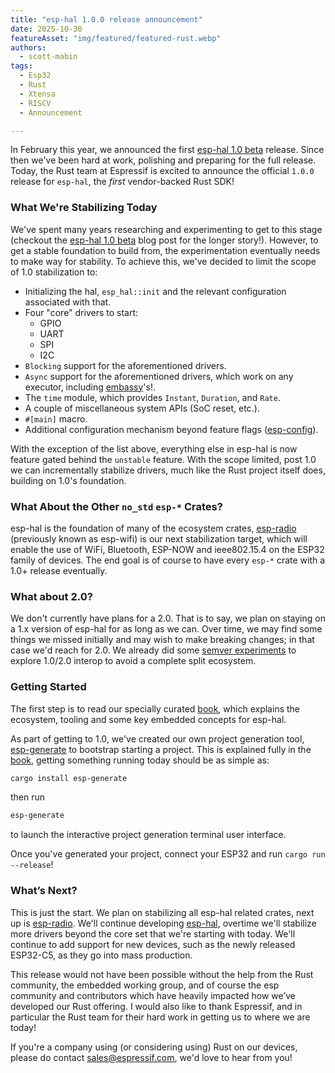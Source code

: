 ```yaml
---
title: "esp-hal 1.0.0 release announcement"
date: 2025-10-30
featureAsset: "img/featured/featured-rust.webp"
authors:
  - scott-mabin
tags:
  - Esp32
  - Rust
  - Xtensa
  - RISCV
  - Announcement

---
```


In February this year, we announced the first [esp-hal 1.0 beta] release. Since then we've been hard at work, polishing and preparing for the full release. Today, the Rust team at Espressif is excited to announce the official `1.0.0` release for `esp-hal`, the _first_ vendor-backed Rust SDK!

### What We're Stabilizing Today

We've spent many years researching and experimenting to get to this stage (checkout the [esp-hal 1.0 beta] blog post for the longer story!). However, to get a stable foundation to build from, the experimentation eventually needs to make way for stability. To achieve this, we've decided to limit the scope of 1.0 stabilization to:

- Initializing the hal, `esp_hal::init` and the relevant configuration associated with that.
- Four "core" drivers to start:
  - GPIO
  - UART
  - SPI
  - I2C
- `Blocking` support for the aforementioned drivers.
- `Async` support for the aforementioned drivers, which work on any executor, including [embassy]'s!.
- The `time` module, which provides `Instant`, `Duration`, and `Rate`.
- A couple of miscellaneous system APIs (SoC reset, etc.).
- `#[main]` macro.
- Additional configuration mechanism beyond feature flags ([esp-config]).

With the exception of the list above, everything else in esp-hal is now feature gated behind the `unstable` feature. With the scope limited, post 1.0 we can incrementally stabilize drivers, much like the Rust project itself does, building on 1.0's foundation.

### What About the Other `no_std` `esp-*` Crates?

esp-hal is the foundation of many of the ecosystem crates, [esp-radio] (previously known as esp-wifi) is our next stabilization target, which will enable the use of WiFi, Bluetooth, ESP-NOW and ieee802.15.4 on the ESP32 family of devices. The end goal is of course to have every `esp-*` crate with a 1.0+ release eventually.

### What about 2.0?

We don't currently have plans for a 2.0. That is to say, we plan on staying on a 1.x version of esp-hal for as long as we can. Over time, we may find some things we missed initially and may wish to make breaking changes; in that case we'd reach for 2.0. We already did some [semver experiments] to explore 1.0/2.0 interop to avoid a complete split ecosystem.

### Getting Started

The first step is to read our specially curated [book], which explains the ecosystem, tooling and some key embedded concepts for esp-hal.

As part of getting to 1.0, we've created our own project generation tool, [esp-generate] to bootstrap starting a project. This is explained fully in the [book], getting something running today should be as simple as:

```bash
cargo install esp-generate
```

then run

```bash
esp-generate
```

to launch the interactive project generation terminal user interface.

Once you've generated your project, connect your ESP32 and run `cargo run --release`!

### What’s Next?

This is just the start. We plan on stabilizing all esp-hal related crates, next up is [esp-radio]. We'll continue developing [esp-hal], overtime we'll stabilize more drivers beyond the core set that we're starting with today. We'll continue to add support for new devices, such as the newly released ESP32-C5, as they go into mass production.

This release would not have been possible without the help from the Rust community, the embedded working group, and of course the esp community and contributors which have heavily impacted how we’ve developed our Rust offering. I would also like to thank Espressif, and in particular the Rust team for their hard work in getting us to where we are today!

If you're a company using (or considering using) Rust on our devices, please do contact sales@espressif.com, we'd love to hear from you!

[Espressif]: https://www.espressif.com/
[espflash]: https://github.com/esp-rs/espflash
[embassy]: https://github.com/embassy-rs/embassy
[esp-hal]: https://github.com/esp-rs/esp-hal/tree/main/esp-hal
[esp-radio]: https://github.com/esp-rs/esp-hal/tree/main/esp-radio
[ESP-NOW]: https://www.espressif.com/en/solutions/low-power-solutions/esp-now
[xtensa-lx and xtensa-lx-rt]: https://github.com/esp-rs/esp-hal/tree/main/xtensa-lx-rt
[esp-generate]: https://github.com/esp-rs/esp-generate
[book]: https://github.com/esp-rs/book
[esp-config]: https://crates.io/crates/esp-config
[docs.espressif.com/projects/rust]: https://docs.espressif.com/projects/rust/index.html
[esp-hal 1.0 beta]: https://developer.espressif.com/blog/2025/02/rust-esp-hal-beta/
[semver experiments]: https://github.com/MabezDev/semver-playground